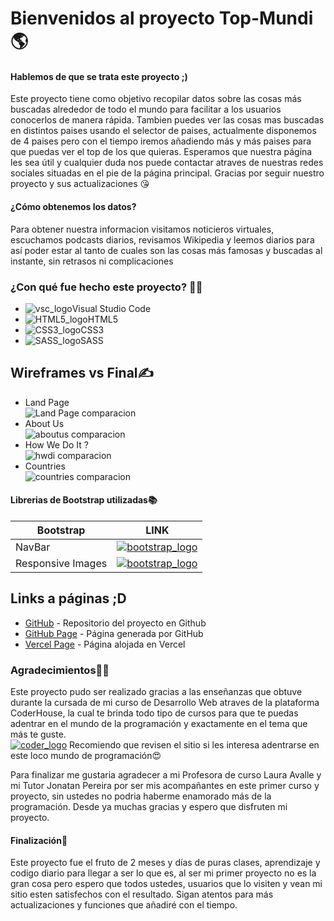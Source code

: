 <h1 class="code-line" data-line-start=0 data-line-end=1 ><a id="Bienvenidos_al_proyecto_TopMundi_0"></a>Bienvenidos al proyecto Top-Mundi🌎</h1>
<h4 class="code-line" data-line-start=1 data-line-end=2 ><a id="Hablemos_de_que_se_trata_este_proyecto__1"></a>Hablemos de que se trata este proyecto ;)</h4>
<p class="has-line-data" data-line-start="3" data-line-end="4">Este proyecto tiene como objetivo recopilar datos sobre las cosas más buscadas alrededor de todo el mundo para facilitar a los usuarios conocerlos de manera rápida. Tambien puedes ver las cosas mas buscadas en distintos paises usando el selector de paises, actualmente disponemos de 4 paises pero con el tiempo iremos añadiendo más y más paises para que puedas ver el top de los que quieras. Esperamos que nuestra página les sea útil y cualquier duda nos puede contactar atraves de nuestras redes sociales situadas en el pie de la página principal. Gracias por seguir nuestro proyecto y sus actualizaciones 😘</p>
<h4 class="code-line" data-line-start=5 data-line-end=6 ><a id="Cmo_obtenemos_los_datos_5"></a>¿Cómo obtenemos los datos?</h4>
<p class="has-line-data" data-line-start="6" data-line-end="7">Para obtener nuestra informacion visitamos noticieros virtuales, escuchamos podcasts diarios, revisamos Wikipedia y leemos diarios para así poder estar al tanto de cuales son las cosas más famosas y buscadas al instante, sin retrasos ni complicaciones</p>
<h3 class="code-line" data-line-start=7 data-line-end=8 ><a id="Con_qu_fue_hecho_este_proyecto__7"></a>¿Con qué fue hecho este proyecto? 👨‍💻</h3>
<ul>
<li class="has-line-data" data-line-start="8" data-line-end="9"><img src="https://github.com/HussAProgram/Top-Mundi-Top-Things-Searched/assets/156258583/a2421849-52d9-4ca8-936e-949f9005cbca" alt="vsc_logo">Visual Studio Code</li>
<li class="has-line-data" data-line-start="9" data-line-end="10"><img src="https://github.com/HussAProgram/Top-Mundi-Top-Things-Searched/assets/156258583/edc8f831-2922-47ad-a307-eff84d54d467" alt="HTML5_logo">HTML5</li>
<li class="has-line-data" data-line-start="10" data-line-end="11"><img src="https://github.com/HussAProgram/Top-Mundi-Top-Things-Searched/assets/156258583/2197f71b-bae4-45c1-9ef2-75624bad2521" alt="CSS3_logo">CSS3</li>
<li class="has-line-data" data-line-start="11" data-line-end="13"><img src="https://github.com/HussAProgram/Top-Mundi-Top-Things-Searched/assets/156258583/e44cfbe8-2e46-4988-b1cd-69b4ec73d0a0" alt="SASS_logo">SASS</li>
</ul>
<h2 class="code-line" data-line-start=13 data-line-end=14 ><a id="Wireframes_vs_Final_13"></a>Wireframes vs Final✍</h2>
<ul>
<li class="has-line-data" data-line-start="14" data-line-end="16">Land Page<br>
<img src="https://github.com/HussAProgram/Top-Mundi-Top-Things-Searched/assets/156258583/2d89c802-9536-41ff-b27f-5577e9d705ad" alt="Land Page comparacion"></li>
<li class="has-line-data" data-line-start="16" data-line-end="18">About Us<br>
<img src="https://github.com/HussAProgram/Top-Mundi-Top-Things-Searched/assets/156258583/31b5bf2d-7076-4b2d-aeb8-ed4e2c2c65b2" alt="aboutus comparacion"></li>
<li class="has-line-data" data-line-start="18" data-line-end="20">How We Do It ?<br>
<img src="https://github.com/HussAProgram/Top-Mundi-Top-Things-Searched/assets/156258583/852f6885-3e2e-4522-b855-503fc85a4b06" alt="hwdi comparacion"></li>
<li class="has-line-data" data-line-start="20" data-line-end="23">Countries<br>
<img src="https://github.com/HussAProgram/Top-Mundi-Top-Things-Searched/assets/156258583/673174e9-7ce7-44d3-a40a-2b48bf8ac8ff" alt="countries comparacion"></li>
</ul>
<h4 class="code-line" data-line-start=23 data-line-end=24 ><a id="Librerias_de_Bootstrap_utilizadas_23"></a>Librerias de Bootstrap utilizadas📚</h4>
<table class="table table-striped table-bordered">
<thead>
<tr>
<th>Bootstrap</th>
<th>LINK</th>
</tr>
</thead>
<tbody>
<tr>
<td>NavBar</td>
<td><a href="https://getbootstrap.com/docs/5.3/components/navbar/#nav"><img src="https://github.com/HussAProgram/Top-Mundi-Top-Things-Searched/assets/156258583/b7ed4c56-3f26-437c-9102-04cfc31691eb" alt="bootstrap_logo"></a></td>
</tr>
<tr>
<td>Responsive Images</td>
<td><a href="https://getbootstrap.com/docs/5.3/content/images/#responsive-images"><img src="https://github.com/HussAProgram/Top-Mundi-Top-Things-Searched/assets/156258583/b7ed4c56-3f26-437c-9102-04cfc31691eb" alt="bootstrap_logo"></a></td>
</tr>
</tbody>
</table>
<h2 class="code-line" data-line-start=30 data-line-end=31 ><a id="Links_a_pginas_D_30"></a>Links a páginas ;D</h2>
<ul>
<li class="has-line-data" data-line-start="32" data-line-end="33"><a href="https://github.com/HussAProgram/Top-Mundi-Top-Things-Searched.git">GitHub</a> - Repositorio del proyecto en Github</li>
<li class="has-line-data" data-line-start="33" data-line-end="34"><a href="https://hussaprogram.github.io/Top-Mundi-Top-Things-Searched/">GitHub Page</a> - Página generada por GitHub</li>
<li class="has-line-data" data-line-start="34" data-line-end="36"><a href="https://top-mundi-top-things-searched.vercel.app/pages/argentina.html">Vercel Page</a> - Página alojada en Vercel</li>
</ul>
<h3 class="code-line" data-line-start=36 data-line-end=37 ><a id="Agradecimientos_36"></a>Agradecimientos🙌🙌</h3>
<p class="has-line-data" data-line-start="37" data-line-end="39">Este proyecto pudo ser realizado gracias a las enseñanzas que obtuve durante la cursada de mi curso de Desarrollo Web atraves de la plataforma CoderHouse, la cual te brinda todo tipo de cursos para que te puedas adentrar en el mundo de la programación y exactamente en el tema que más te guste.<br>
<a href="https://www.coderhouse.com/"><img src="https://github.com/HussAProgram/Top-Mundi-Top-Things-Searched/assets/156258583/99f77b69-cc44-4c44-ba25-353fb806950c" alt="coder_logo"></a> Recomiendo que revisen el sitio si les interesa adentrarse en este loco mundo de programación😍</p>
<p class="has-line-data" data-line-start="40" data-line-end="41">Para finalizar me gustaria agradecer a mi Profesora de curso Laura Avalle y mi Tutor Jonatan Pereira por ser mis acompañantes en este primer curso y proyecto, sin ustedes no podria haberme enamorado más de la programación. Desde ya muchas gracias y espero que disfruten mi proyecto.</p>
<h4 class="code-line" data-line-start=42 data-line-end=43 ><a id="Finalizacin_42"></a>Finalización👋</h4>
<p class="has-line-data" data-line-start="43" data-line-end="44">Este proyecto fue el fruto de 2 meses y días de puras clases, aprendizaje y codigo diario para llegar a ser lo que es, al ser mi primer proyecto no es la gran cosa pero espero que todos ustedes, usuarios que lo visiten y vean mi sitio esten satisfechos con el resultado. Sigan atentos para más actualizaciones y funciones que añadiré con el tiempo.</p>